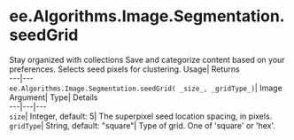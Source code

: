  
#  ee.Algorithms.Image.Segmentation.seedGrid
Stay organized with collections  Save and categorize content based on your preferences. 
Selects seed pixels for clustering. Usage| Returns  
---|---  
`ee.Algorithms.Image.Segmentation.seedGrid( _size_, _gridType_)`| Image  
Argument| Type| Details  
---|---|---  
`size`| Integer, default: 5| The superpixel seed location spacing, in pixels.  
`gridType`| String, default: "square"| Type of grid. One of 'square' or 'hex'.  
